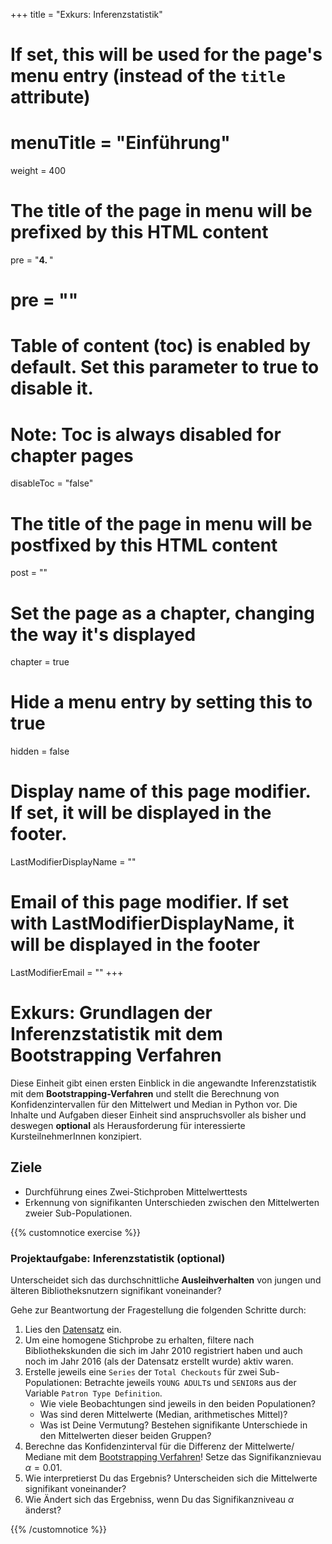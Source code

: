+++
title = "Exkurs: Inferenzstatistik"
# If set, this will be used for the page's menu entry (instead of the `title` attribute)
# menuTitle = "Einführung"
weight = 400
# The title of the page in menu will be prefixed by this HTML content
 pre = "<b>4. </b>"
# pre = "<i class='fab fa-github'></i>"
# Table of content (toc) is enabled by default. Set this parameter to true to disable it.
# Note: Toc is always disabled for chapter pages
disableToc = "false"

# The title of the page in menu will be postfixed by this HTML content
post = ""
# Set the page as a chapter, changing the way it's displayed
chapter = true
# Hide a menu entry by setting this to true
hidden = false
# Display name of this page modifier. If set, it will be displayed in the footer.
LastModifierDisplayName = ""
# Email of this page modifier. If set with LastModifierDisplayName, it will be displayed in the footer
LastModifierEmail = ""
+++


# Exkurs: Grundlagen der Inferenzstatistik mit dem Bootstrapping Verfahren

Diese Einheit gibt einen ersten Einblick in die angewandte Inferenzstatistik mit dem **Bootstrapping-Verfahren** und stellt die Berechnung von Konfidenzintervallen für den Mittelwert und Median in Python vor. Die Inhalte und Aufgaben dieser Einheit sind anspruchsvoller als bisher und deswegen **optional** als Herausforderung für interessierte KursteilnehmerInnen konzipiert.

## Ziele

- Durchführung eines Zwei-Stichproben Mittelwerttests
- Erkennung von signifikanten Unterschieden zwischen den Mittelwerten zweier Sub-Populationen.

{{% customnotice exercise %}}

### Projektaufgabe: Inferenzstatistik (optional)

Unterscheidet sich das durchschnittliche **Ausleihverhalten** von jungen und älteren Bibliotheksnutzern signifikant voneinander? 

Gehe zur Beantwortung der Fragestellung die folgenden Schritte durch:

1. Lies den [Datensatz](/data-librarian/organisation/dataset/) ein.
2. Um eine homogene Stichprobe zu erhalten, filtere nach Bibliothekskunden die sich im Jahr 2010 registriert haben und auch noch im Jahr 2016 (als der Datensatz erstellt wurde) aktiv waren.
3. Erstelle jeweils eine `Series` der `Total Checkouts` für zwei Sub-Populationen: Betrachte jeweils `YOUNG ADULT`s und `SENIOR`s aus der Variable `Patron Type Definition`. 
    - Wie viele Beobachtungen sind jeweils in den beiden Populationen? 
    - Was sind deren Mittelwerte (Median, arithmetisches Mittel)? 
    - Was ist Deine Vermutung? Bestehen signifikante Unterschiede in den Mittelwerten dieser beiden Gruppen?
4. Berechne das Konfidenzinterval für die Differenz der Mittelwerte/ Mediane mit dem [Bootstrapping Verfahren](/data-librarian/inference/two-sample-test/)! Setze das Signifikanznievau $\alpha=0.01$. 
5. Wie interpretierst Du das Ergebnis? Unterscheiden sich die Mittelwerte signifikant voneinander?
6. Wie Ändert sich das Ergebniss, wenn Du das Signifikanzniveau $\alpha$ änderst?

{{% /customnotice %}}
